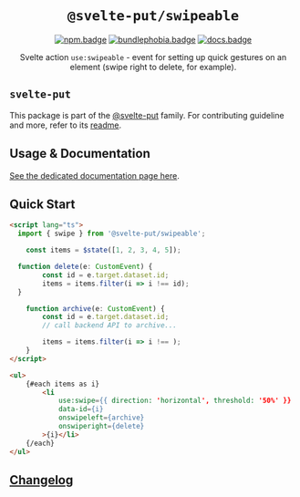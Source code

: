 <div align="center">

# `@svelte-put/swipeable`

[![npm.badge]][npm] [![bundlephobia.badge]][bundlephobia] [![docs.badge]][docs]

Svelte action `use:swipeable` - event for setting up quick gestures on an element (swipe right to delete, for example).

</div>

## `svelte-put`

This package is part of the [@svelte-put][github.monorepo] family. For contributing guideline and more, refer to its [readme][github.monorepo].

## Usage & Documentation

[See the dedicated documentation page here][docs].

## Quick Start

```html
<script lang="ts">
  import { swipe } from '@svelte-put/swipeable';

	const items = $state([1, 2, 3, 4, 5]);

  function delete(e: CustomEvent) {
		const id = e.target.dataset.id;
		items = items.filter(i => i !== id);
  }

	function archive(e: CustomEvent) {
		const id = e.target.dataset.id;
		// call backend API to archive...

		items = items.filter(i => i !== );
	}
</script>

<ul>
	{#each items as i}
		<li
			use:swipe={{ direction: 'horizontal', threshold: '50%' }}
			data-id={i}
			onswipeleft={archive}
			onswiperight={delete}
		>{i}</li>
	{/each}
</ul>
```

## [Changelog][github.changelog]

<!-- github specifics -->

[github.monorepo]: https://github.com/vnphanquang/svelte-put
[github.changelog]: https://github.com/vnphanquang/svelte-put/blob/main/packages/swipeable/CHANGELOG.md
[github.issues]: https://github.com/vnphanquang/svelte-put/issues?q=

<!-- heading badge -->

[npm.badge]: https://img.shields.io/npm/v/@svelte-put/swipeable
[npm]: https://www.npmjs.com/package/@svelte-put/swipeable
[bundlephobia.badge]: https://img.shields.io/bundlephobia/minzip/@svelte-put/swipeable?label=minzipped
[bundlephobia]: https://bundlephobia.com/package/@svelte-put/swipeable
[docs]: https://svelte-put.vnphanquang.com/docs/swipeable
[docs.badge]: https://img.shields.io/badge/-Docs%20Site-blue
